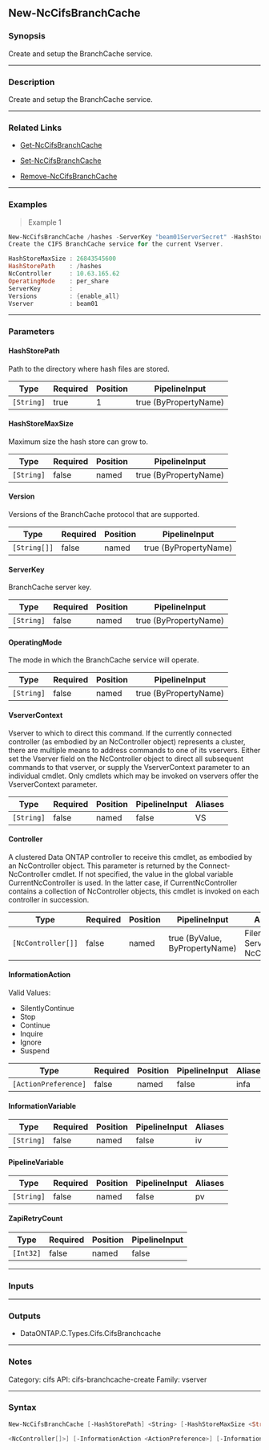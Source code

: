 New-NcCifsBranchCache
---------------------

### Synopsis
Create and setup the BranchCache service.

---

### Description

Create and setup the BranchCache service.

---

### Related Links
* [Get-NcCifsBranchCache](Get-NcCifsBranchCache)

* [Set-NcCifsBranchCache](Set-NcCifsBranchCache)

* [Remove-NcCifsBranchCache](Remove-NcCifsBranchCache)

---

### Examples
> Example 1

```PowerShell
New-NcCifsBranchCache /hashes -ServerKey "beam01ServerSecret" -HashStoreMaxSize 25GB
Create the CIFS BranchCache service for the current Vserver.

HashStoreMaxSize : 26843545600
HashStorePath    : /hashes
NcController     : 10.63.165.62
OperatingMode    : per_share
ServerKey        :
Versions         : {enable_all}
Vserver          : beam01

```

---

### Parameters
#### **HashStorePath**
Path to the directory where hash files are stored.

|Type      |Required|Position|PipelineInput        |
|----------|--------|--------|---------------------|
|`[String]`|true    |1       |true (ByPropertyName)|

#### **HashStoreMaxSize**
Maximum size the hash store can grow to.

|Type      |Required|Position|PipelineInput        |
|----------|--------|--------|---------------------|
|`[String]`|false   |named   |true (ByPropertyName)|

#### **Version**
Versions of the BranchCache protocol that are supported.

|Type        |Required|Position|PipelineInput        |
|------------|--------|--------|---------------------|
|`[String[]]`|false   |named   |true (ByPropertyName)|

#### **ServerKey**
BranchCache server key.

|Type      |Required|Position|PipelineInput        |
|----------|--------|--------|---------------------|
|`[String]`|false   |named   |true (ByPropertyName)|

#### **OperatingMode**
The mode in which the BranchCache service will operate.

|Type      |Required|Position|PipelineInput        |
|----------|--------|--------|---------------------|
|`[String]`|false   |named   |true (ByPropertyName)|

#### **VserverContext**
Vserver to which to direct this command.  If the currently connected controller (as embodied by an NcController object) represents a cluster, there are multiple means to address commands to one of its vservers.  Either set the Vserver field on the NcController object to direct all subsequent commands to that vserver, or supply the VserverContext parameter to an individual cmdlet.  Only cmdlets which may be invoked on vservers offer the VserverContext parameter.

|Type      |Required|Position|PipelineInput|Aliases|
|----------|--------|--------|-------------|-------|
|`[String]`|false   |named   |false        |VS     |

#### **Controller**
A clustered Data ONTAP controller to receive this cmdlet, as embodied by an NcController object.  This parameter is returned by the Connect-NcController cmdlet.  If not specified, the value in the global variable CurrentNcController is used.  In the latter case, if CurrentNcController contains a collection of NcController objects, this cmdlet is invoked on each controller in succession.

|Type              |Required|Position|PipelineInput                 |Aliases                          |
|------------------|--------|--------|------------------------------|---------------------------------|
|`[NcController[]]`|false   |named   |true (ByValue, ByPropertyName)|Filer<br/>Server<br/>NcController|

#### **InformationAction**

Valid Values:

* SilentlyContinue
* Stop
* Continue
* Inquire
* Ignore
* Suspend

|Type                |Required|Position|PipelineInput|Aliases|
|--------------------|--------|--------|-------------|-------|
|`[ActionPreference]`|false   |named   |false        |infa   |

#### **InformationVariable**

|Type      |Required|Position|PipelineInput|Aliases|
|----------|--------|--------|-------------|-------|
|`[String]`|false   |named   |false        |iv     |

#### **PipelineVariable**

|Type      |Required|Position|PipelineInput|Aliases|
|----------|--------|--------|-------------|-------|
|`[String]`|false   |named   |false        |pv     |

#### **ZapiRetryCount**

|Type     |Required|Position|PipelineInput|
|---------|--------|--------|-------------|
|`[Int32]`|false   |named   |false        |

---

### Inputs

---

### Outputs
* DataONTAP.C.Types.Cifs.CifsBranchcache

---

### Notes
Category: cifs
API: cifs-branchcache-create
Family: vserver

---

### Syntax
```PowerShell
New-NcCifsBranchCache [-HashStorePath] <String> [-HashStoreMaxSize <String>] [-Version <String[]>] [-ServerKey <String>] [-OperatingMode <String>] [-VserverContext <String>] [-Controller 
```
```PowerShell
<NcController[]>] [-InformationAction <ActionPreference>] [-InformationVariable <String>] [-PipelineVariable <String>] [-ZapiRetryCount <Int32>] [<CommonParameters>]
```
